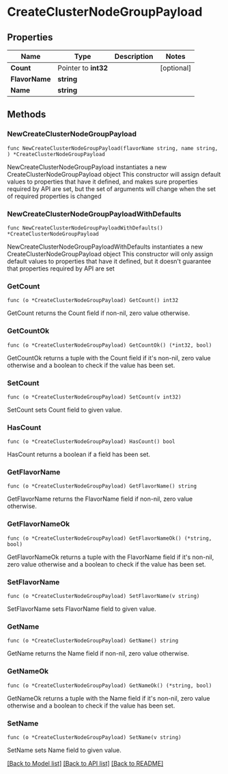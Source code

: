 # CreateClusterNodeGroupPayload

## Properties

Name | Type | Description | Notes
------------ | ------------- | ------------- | -------------
**Count** | Pointer to **int32** |  | [optional] 
**FlavorName** | **string** |  | 
**Name** | **string** |  | 

## Methods

### NewCreateClusterNodeGroupPayload

`func NewCreateClusterNodeGroupPayload(flavorName string, name string, ) *CreateClusterNodeGroupPayload`

NewCreateClusterNodeGroupPayload instantiates a new CreateClusterNodeGroupPayload object
This constructor will assign default values to properties that have it defined,
and makes sure properties required by API are set, but the set of arguments
will change when the set of required properties is changed

### NewCreateClusterNodeGroupPayloadWithDefaults

`func NewCreateClusterNodeGroupPayloadWithDefaults() *CreateClusterNodeGroupPayload`

NewCreateClusterNodeGroupPayloadWithDefaults instantiates a new CreateClusterNodeGroupPayload object
This constructor will only assign default values to properties that have it defined,
but it doesn't guarantee that properties required by API are set

### GetCount

`func (o *CreateClusterNodeGroupPayload) GetCount() int32`

GetCount returns the Count field if non-nil, zero value otherwise.

### GetCountOk

`func (o *CreateClusterNodeGroupPayload) GetCountOk() (*int32, bool)`

GetCountOk returns a tuple with the Count field if it's non-nil, zero value otherwise
and a boolean to check if the value has been set.

### SetCount

`func (o *CreateClusterNodeGroupPayload) SetCount(v int32)`

SetCount sets Count field to given value.

### HasCount

`func (o *CreateClusterNodeGroupPayload) HasCount() bool`

HasCount returns a boolean if a field has been set.

### GetFlavorName

`func (o *CreateClusterNodeGroupPayload) GetFlavorName() string`

GetFlavorName returns the FlavorName field if non-nil, zero value otherwise.

### GetFlavorNameOk

`func (o *CreateClusterNodeGroupPayload) GetFlavorNameOk() (*string, bool)`

GetFlavorNameOk returns a tuple with the FlavorName field if it's non-nil, zero value otherwise
and a boolean to check if the value has been set.

### SetFlavorName

`func (o *CreateClusterNodeGroupPayload) SetFlavorName(v string)`

SetFlavorName sets FlavorName field to given value.


### GetName

`func (o *CreateClusterNodeGroupPayload) GetName() string`

GetName returns the Name field if non-nil, zero value otherwise.

### GetNameOk

`func (o *CreateClusterNodeGroupPayload) GetNameOk() (*string, bool)`

GetNameOk returns a tuple with the Name field if it's non-nil, zero value otherwise
and a boolean to check if the value has been set.

### SetName

`func (o *CreateClusterNodeGroupPayload) SetName(v string)`

SetName sets Name field to given value.



[[Back to Model list]](../README.md#documentation-for-models) [[Back to API list]](../README.md#documentation-for-api-endpoints) [[Back to README]](../README.md)


